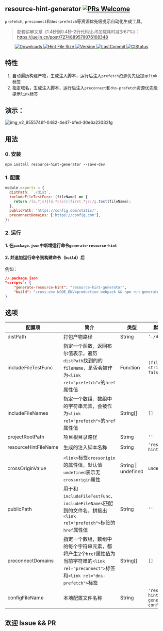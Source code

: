 ## resource-hint-generator [![PRs Welcome](https://img.shields.io/badge/PRs-welcome-brightgreen.svg)](https://github.com/JuniorTour/resource-hint-generator/pulls)
`prefetch`, `preconnect`和`dns-prefetch`等资源优先级提示自动化生成工具。

> 配套讲解文章《1.4秒到0.4秒-2行代码让JS加载耗时减少67%》：https://juejin.cn/post/7274889579076108348

<p align="center">
  <a href="https://www.npmjs.com/package/resource-hint-generator" target="_blank">
    <img
    src="https://img.shields.io/npm/dt/resource-hint-generator"
    alt="Downloads">
  </a>
  <a href="https://www.npmjs.com/package/resource-hint-generator" target="_blank">
    <img
    src="https://img.shields.io/github/size/JuniorTour/resource-hint-generator/test/file-config/dist/resource-hint.js"
    alt="Hint File Size">
  </a>
  <a href="https://www.npmjs.com/package/resource-hint-generator" target="_blank">
    <img
    src="https://img.shields.io/npm/v/resource-hint-generator.svg?sanitize=true"
    alt="Version">
  </a>
  <a href="https://github.com/JuniorTour/resource-hint-generator" target="_blank">
    <img
    src="https://img.shields.io/github/last-commit/JuniorTour/resource-hint-generator?sanitize=true"
    alt="LastCommit">
  </a>
  <a href="https://github.com/JuniorTour/resource-hint-generator/actions/workflows/main.yml" target="_blank">
    <img
    src="https://github.com/JuniorTour/resource-hint-generator/actions/workflows/main.yml/badge.svg"
    alt="CIStatus">
  </a>
</p>


## 特性
1. 自动遍历构建产物，生成注入脚本，运行后注入`prefetch`资源优先级提示`link`标签
2. 指定域名，生成注入脚本，运行后注入`preconnect`和`dns-prefetch`资源优先级提示`link`标签

## 演示：
![img_v2_9555746f-0482-4e47-bfed-30e6a23032fg](https://github.com/JuniorTour/blog/assets/14243906/1a506797-ba26-4e21-be5b-a93def18b020)

## 用法

### 0. 安装
``` shell
npm install resource-hint-generator --save-dev
```

### 1. 配置
``` js
module.exports = {
  distPath: `./dist`,
  includeFileTestFunc: (fileName) => {
    return /(a.*js)|(b.*css)|(first.*js)/g.test(fileName);
  },
  publicPath: 'https://config.com/static/', 
  preconnectDomains: ['https://config.com'],
};

```

### 2. 运行
#### 1. 在`package.json`中新增运行命令`generate-resource-hint`
#### 2. 并追加运行命令到构建命令（`build`）后

例如：
``` json
// package.json
"scripts": {
    "generate-resource-hint": "resource-hint-generator",
    "build": "cross-env NODE_ENV=production webpack && npm run generate-resource-hint",
}
```

## 选项

配置项 | 简介 | 类型 | 默认值
-- | -- | -- | --
distPath | 打包产物路径 | String | `'./dist'`
includeFileTestFunc | 指定一个函数，返回布尔值表示，遍历`distPath`找到的的`fileName`，是否会被作为`<link rel="prefetch">`的`href`属性值 | Function | `(fileName: string) => false`
includeFileNames | 指定一个数组，数组中的字符串元素，会被作为`<link rel="prefetch">`的`href`属性值 | String[] | `[]`
projectRootPath | 项目根目录路径 | String | `''`
resourceHintFileName | 生成的注入脚本名称 | String | `'resource-hint.js'`
crossOriginValue | `<link>`标签`crossorigin`的属性值，默认值`undefined`表示无`crossorigin`属性 | String \| undefined | `undefined`
publicPath | 用于和`includeFileTestFunc`、`includeFileNames`匹配到的文件名，拼接出`<link rel="prefetch">`标签的`href`属性值 | String | `''`
preconnectDomains | 指定一个数组，数组中的每个字符串元素，都将产生2个`href`属性值为当前字符串的`<link rel="preconnect">`标签和`<link rel="dns-prefetch">`标签 | String[] | `[]`
configFileName | 本地配置文件名称 | String | `'resource-hint-generator-config.js'`

## 欢迎 Issue && PR
